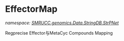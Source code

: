 ﻿# EffectorMap
_namespace: [SMRUCC.genomics.Data.StringDB.StrPNet](./index.md)_

Regprecise Effector与MetaCyc Compounds Mapping




